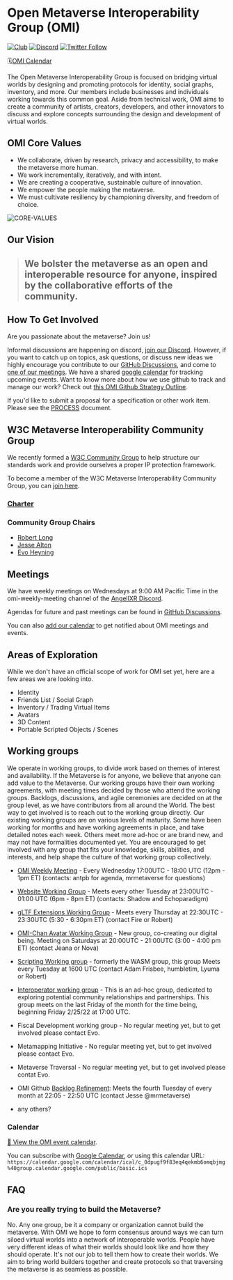 # Open Metaverse Interoperability Group (OMI)
[![Club](https://img.shields.io/badge/project%20type-club-ff69b4)](https://project-types.github.io/#club)
[![Discord](https://img.shields.io/discord/770382203782692945?label=Discord&logo=Discord)](https://discord.gg/NJtT9grz5E)
[![Twitter Follow](https://img.shields.io/twitter/follow/open_metaverse)](https://twitter.com/open_metaverse)

🗓️[OMI Calendar](#calendar)

The Open Metaverse Interoperability Group is focused on bridging virtual worlds by designing and promoting protocols for identity, social graphs, inventory, and more. Our members include businesses and individuals working towards this common goal. Aside from technical work, OMI aims to create a community of artists, creators, developers, and other innovators to discuss and explore concepts surrounding the design and development of virtual worlds.

## OMI Core Values

- We collaborate, driven by research, privacy and accessibility, to make the metaverse more human.
- We work incrementally, iteratively, and with intent. 
- We are creating a cooperative, sustainable culture of innovation. 
- We empower the people making the metaverse.
- We must cultivate resiliency by championing diversity, and freedom of choice.

![CORE-VALUES](https://user-images.githubusercontent.com/63426722/119735871-f871d880-be4a-11eb-9594-8bf8d00c0c72.png)

## Our Vision
>## We bolster the metaverse as an open and interoperable resource for anyone, inspired by the collaborative efforts of the community.

## How To Get Involved

Are you passionate about the metaverse? Join us! 

Informal discussions are happening on discord, [join our Discord](https://discord.gg/NJtT9grz5E). However, if you want to catch up on topics, ask questions, or discuss new ideas we highly encourage you contribute to our [GitHub Discussions](https://github.com/omigroup/OMI/discussions), and come to [one of our meetings](#meetings). We have a shared [google calendar](https://calendar.google.com/calendar/u/1?cid=Y18wZHB1Z2Y5ZjgzZXE0cWVrbWI2b21xYmptZ0Bncm91cC5jYWxlbmRhci5nb29nbGUuY29t) for tracking upcoming events. Want to know more about how we use github to track and manage our work? Check out [this OMI Github Strategy Outline](https://hackmd.io/msSrKU3NQv2QO8_aU5IhHQ?view). 

If you'd like to submit a proposal for a specification or other work item. Please see the [PROCESS](./PROCESS.md) document.

## W3C Metaverse Interoperability Community Group

We recently formed a [W3C Community Group](https://www.w3.org/community/about/) to help structure our standards work and provide ourselves a proper IP protection framework.

To become a member of the W3C Metaverse Interoperability Community Group, you can [join here](https://www.w3.org/community/metaverse-interop/).

### [Charter](./CHARTER.md)

### Community Group Chairs
- [Robert Long](https://twitter.com/arobertlong)
- [Jesse Alton](https://twitter.com/mrmetaverse)
- [Evo Heyning](https://twitter.com/amoration)

## Meetings

We have weekly meetings on Wednesdays at 9:00 AM Pacific Time in the omi-weekly-meeting channel of the [AngellXR Discord](https://discord.gg/NJtT9grz5E).

Agendas for future and past meetings can be found in [GitHub Discussions](https://github.com/omigroup/omigroup/discussions/categories/weekly-meetings).

You can also [add our calendar](#calendar) to get notified about OMI meetings and events.

## Areas of Exploration

While we don't have an official scope of work for OMI set yet, here are a few areas we are looking into.

- Identity
- Friends List / Social Graph
- Inventory / Trading Virtual Items
- Avatars
- 3D Content
- Portable Scripted Objects / Scenes

## Working groups 

We operate in working groups, to divide work based on themes of interest and availability. If the Metaverse is for anyone, we believe that anyone can add value to the Metaverse. Our working groups have their own working agreements, with meeting times decided by those who attend the working groups. Backlogs, discussions, and agile ceremonies are decided on at the group level, as we have contributors from all around the World. The best way to get involved is to reach out to the working group directly. Our existing working groups are on various levels of maturity. Some have been working for months and have working agreements in place, and take detailed notes each week. Others meet more ad-hoc or are brand new, and may not have formalities documented yet. You are encouraged to get involved with any group that fits your knowledge, skills, abilities, and interests, and help shape the culture of that working group collectively. 

- [OMI Weekly Meeting](https://github.com/omigroup/omigroup/discussions) - Every Wednesday 17:00UTC - 18:00 UTC (12pm - 1pm ET) (contacts: antpb for agenda, mrmetaverse for questions)
- [Website Working Group](https://github.com/omigroup/website) - Meets every other Tuesday at 23:00UTC - 01:00 UTC (6pm - 8pm ET) (contacts: Shadow and Echoparadigm)
- [gLTF Extensions Working Group](https://github.com/omigroup/gltf-extensions) - Meets every Thursday at 22:30UTC - 23:30UTC (5:30 - 6:30pm ET) (contact Fire or Robert)
- [OMI-Chan Avatar Working Group](https://github.com/omigroup/omi-chan) - New group, co-creating our digital being. Meeting on Saturdays at 20:00UTC - 21:00UTC (3:00 - 4:00 pm ET) (contact Jeana or Nova)
- [Scripting Working group](https://github.com/omigroup/omi-wasm-group) - formerly the WASM group, this group Meets every Tuesday at 1600 UTC (contact Adam Frisbee, humbletim, Lyuma or Robert) 
- [Interoperator working group](https://github.com/omigroup/omigroup/issues/143) - This is an ad-hoc group, dedicated to exploring potential community relationships and partnerships. This group meets on the last Friday of the month for the time being, beginning Friday 2/25/22 at 17:00 UTC. 
- Fiscal Development working group - No regular meeting yet, but to get involved please contact Evo. 
- Metamapping Initiative - No regular meeting yet, but to get involved please contact Evo. 
- Metaverse Traversal - No regular meeting yet, but to get involved please contat Evo. 
- OMI Github [Backlog Refinement](https://github.com/orgs/omigroup/projects/2#card-75916543): Meets the fourth Tuesday of every month at 22:05 - 22:50 UTC (contact Jesse @mrmetaverse)

- any others?

### Calendar

[:calendar: View the OMI event calendar](https://calendar.google.com/calendar/embed?src=c_0dpugf9f83eq4qekmb6omqbjmg%40group.calendar.google.com).

You can subscribe with [Google Calendar](https://calendar.google.com/calendar/u/4?cid=Y18wZHB1Z2Y5ZjgzZXE0cWVrbWI2b21xYmptZ0Bncm91cC5jYWxlbmRhci5nb29nbGUuY29t), or using this calendar URL: 
`https://calendar.google.com/calendar/ical/c_0dpugf9f83eq4qekmb6omqbjmg%40group.calendar.google.com/public/basic.ics`

## FAQ

### Are you really trying to build the Metaverse?

No. Any one group, be it a company or organization cannot build the metaverse. With OMI we hope to form consensus around ways we can turn siloed virtual worlds into a network of interoperable worlds. People have very different ideas of what their worlds should look like and how they should operate. It's not our job to tell them how to create their worlds. We aim to bring world builders together and create protocols so that traversing the metaverse is as seamless as possible.
